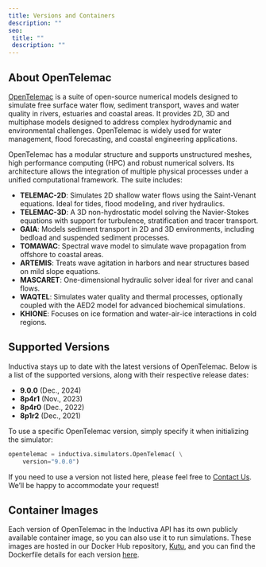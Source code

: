 ```yaml
---
title: Versions and Containers
description: ""
seo:
 title: ""
 description: ""
---
```


## About OpenTelemac
[OpenTelemac](https://www.opentelemac.org) is a suite of open-source numerical models designed to 
simulate free surface water flow, sediment transport, waves and water quality in rivers, 
estuaries and coastal areas. It provides 2D, 3D and multiphase models designed to address 
complex hydrodynamic and environmental challenges. OpenTelemac is widely used for water management, 
flood forecasting, and coastal engineering applications.

OpenTelemac has a modular structure and supports unstructured meshes, high performance computing (HPC) and robust numerical solvers. Its architecture allows the integration of multiple physical processes under a unified computational framework. The suite includes:
- **TELEMAC-2D**: Simulates 2D shallow water flows using the Saint-Venant equations. Ideal for tides, flood modeling, and river hydraulics.
- **TELEMAC-3D**: A 3D non-hydrostatic model solving the Navier-Stokes equations with support for turbulence, stratification and tracer transport.
- **GAIA**: Models sediment transport in 2D and 3D environments, including bedload and suspended sediment processes.
- **TOMAWAC**: Spectral wave model to simulate wave propagation from offshore to coastal areas.
- **ARTEMIS**: Treats wave agitation in harbors and near structures based on mild slope equations.
- **MASCARET**: One-dimensional hydraulic solver ideal for river and canal flows.
- **WAQTEL**: Simulates water quality and thermal processes, optionally coupled with the AED2 model for advanced biochemical simulations.
- **KHIONE**: Focuses on ice formation and water-air-ice interactions in cold regions.

## Supported Versions
Inductiva stays up to date with the latest versions of OpenTelemac. Below is a list of the supported versions, along with their respective release dates:

- **9.0.0** (Dec., 2024)
- **8p4r1** (Nov., 2023)
- **8p4r0** (Dec., 2022)
- **8p1r2** (Dec., 2021)

To use a specific OpenTelemac version, simply specify it when initializing the simulator:

```python
opentelemac = inductiva.simulators.OpenTelemac( \
    version="9.0.0")
```

If you need to use a version not listed here, please feel free to [Contact Us](mailto:support@inductiva.ai).
We’ll be happy to accommodate your request!

## Container Images
Each version of OpenTelemac in the Inductiva API has its own publicly available container image, 
so you can also use it to run simulations. These images are hosted in our Docker Hub repository, 
[Kutu](https://hub.docker.com/r/inductiva/kutu/tags?name=opentelemac), and you can find the 
Dockerfile details for each version [here](https://github.com/inductiva/kutu/tree/main/simulators/opentelemac).